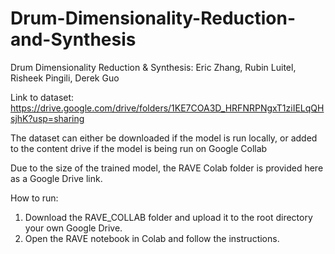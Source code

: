 # Drum-Dimensionality-Reduction-and-Synthesis
Drum Dimensionality Reduction & Synthesis: Eric Zhang, Rubin Luitel, Risheek Pingili, Derek Guo

Link to dataset: https://drive.google.com/drive/folders/1KE7COA3D_HRFNRPNgxT1ziIELqQHsjhK?usp=sharing

The dataset can either be downloaded if the model is run locally, or added to the content drive if the model is being run on Google Collab

Due to the size of the trained model, the RAVE Colab folder is provided here as a Google Drive link.

How to run:
1. Download the RAVE_COLLAB folder and upload it to the root directory your own Google Drive.
2. Open the RAVE notebook in Colab and follow the instructions.
